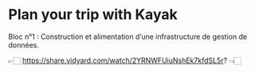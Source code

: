 # Plan your trip with Kayak
Bloc n°1 : Construction et alimentation d’une infrastructure de gestion de données.

👉🏻 https://share.vidyard.com/watch/2YRNWFUiuNshEk7kfdSL5r? 👈🏻
